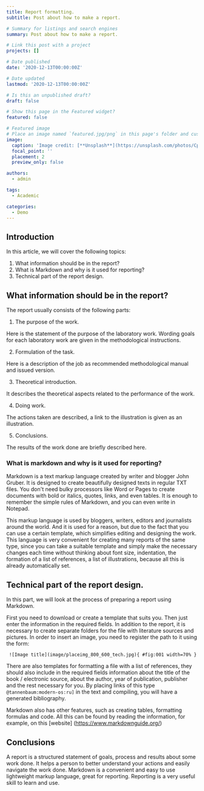 ```yaml
---
title: Report formatting.
subtitle: Post about how to make a report.

# Summary for listings and search engines
summary: Post about how to make a report.

# Link this post with a project
projects: []

# Date published
date: '2020-12-13T00:00:00Z'

# Date updated
lastmod: '2020-12-13T00:00:00Z'

# Is this an unpublished draft?
draft: false

# Show this page in the Featured widget?
featured: false

# Featured image
# Place an image named `featured.jpg/png` in this page's folder and customize its options here.
image:
  caption: 'Image credit: [**Unsplash**](https://unsplash.com/photos/CpkOjOcXdUY)'
  focal_point: ''
  placement: 2
  preview_only: false

authors:
  - admin

tags:
  - Academic

categories:
  - Demo
---
```


## Introduction
In this article, we will cover the following topics:

1. What information should be in the report?
2. What is Markdown and why is it used for reporting?
3. Technical part of the report design.

## What information should be in the report?

 The report usually consists of the following parts:

1. The purpose of the work.

 Here is the statement of the purpose of the laboratory work. Wording
goals for each laboratory work are given in the methodological
instructions.

2. Formulation of the task.

 Here is a description of the job as recommended
methodological manual and issued version.

3. Theoretical introduction.

 It describes the theoretical aspects related to the performance of the work.

4. Doing work.

 The actions taken are described, a link to the illustration is given as an illustration.

5. Conclusions.

 The results of the work done are briefly described here.

### What is markdown and why is it used for reporting?

 Markdown is a text markup language created by writer and blogger John Gruber. It is designed to create beautifully designed texts in regular TXT files. You don't need bulky processors like Word or Pages to create documents with bold or italics, quotes, links, and even tables. It is enough to remember the simple rules of Markdown, and you can even write in Notepad.

 This markup language is used by bloggers, writers, editors and journalists around the world. And it is used for a reason, but due to the fact that you can use a certain template, which simplifies editing and designing the work. This language is very convenient for creating many reports of the same type, since you can take a suitable template and simply make the necessary changes each time without thinking about font size, indentation, the formation of a list of references, a list of illustrations, because all this is already automatically set.

## Technical part of the report design.

 In this part, we will look at the process of preparing a report using Markdown.

 First you need to download or create a template that suits you. Then just enter the information in the required fields. In addition to the report, it is necessary to create separate folders for the file with literature sources and pictures. In order to insert an image, you need to register the path to it using the form:
```
 ![Image title](image/placeimg_800_600_tech.jpg){ #fig:001 width=70% }
```
 There are also templates for formatting a file with a list of references, they should also include in the required fields information about the title of the book / electronic source, about the author, year of publication, publisher and the rest necessary for you. By placing links of this type `@tannenbaum:modern-os:ru]` in the text and compiling, you will have a generated bibliography.
 
Markdown also has other features, such as creating tables, formatting formulas and code. All this can be found by reading the information, for example, on this [website] (https://www.markdownguide.org/)
 

## Conclusions

A report is a structured statement of goals, process and results about some work done. It helps a person to better understand your actions and easily navigate the work done. Markdown is a convenient and easy to use lightweight markup language, great for reporting. Reporting is a very useful skill to learn and use. 


